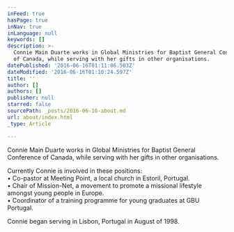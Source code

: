 ```yaml
---
inFeed: true
hasPage: true
inNav: true
inLanguage: null
keywords: []
description: >-
  Connie Main Duarte works in Global Ministries for Baptist General Conference
  of Canada, while serving with her gifts in other organisations.
datePublished: '2016-06-16T01:11:06.503Z'
dateModified: '2016-06-16T01:10:24.597Z'
title: ''
author: []
authors: []
publisher: null
starred: false
sourcePath: _posts/2016-06-16-about.md
url: about/index.html
_type: Article

---
```

Connie Main Duarte works in Global Ministries for Baptist General Conference of Canada, while serving with her gifts in other organisations.

Currently Connie is involved in these positions:  
• Co-pastor at Meeting Point, a local church in Estoril, Portugal.  
• Chair of Mission-Net, a movement to promote a missional lifestyle amongst young people in Europe.  
• Coordinator of a training programme for young graduates at GBU Portugal.

Connie began serving in Lisbon, Portugal in August of 1998\.